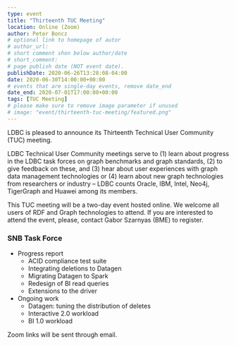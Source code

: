 ```yaml
---
type: event
title: "Thirteenth TUC Meeting"
location: Online (Zoom)
author: Peter Boncz
# optional link to homepage of autor
# author_url: 
# short comment shon below author/date
# short_comment:
# page publish date (NOT event date).
publishDate: 2020-06-26T13:28:08-04:00
date: 2020-06-30T14:00:00+00:00
# events that are single-day events, remove date_end
date_end: 2020-07-01T17:00:00+00:00
tags: [TUC Meeting]
# please make sure to remove image parameter if unused
# image: "event/thirteenth-tuc-meeting/featured.png"
---
```



LDBC is pleased to announce its Thirteenth Technical User Community (TUC) meeting.

LDBC Technical User Community meetings serve to (1) learn about progress in the LDBC task forces on graph benchmarks and graph standards, (2) to give feedback on these, and (3) hear about user experiences with graph data management technologies or (4) learn about new graph technologies from researchers or industry – LDBC counts Oracle, IBM, Intel, Neo4j, TigerGraph and Huawei among its members.

This TUC meeting will be a two-day event hosted online. We welcome all users of RDF and Graph technologies to attend. If you are interested to attend the event, please, contact Gabor Szarnyas (BME) to register.

### SNB Task Force

* Progress report
  * ACID compliance test suite
  * Integrating deletions to Datagen
  * Migrating Datagen to Spark
  * Redesign of BI read queries
  * Extensions to the driver 
* Ongoing work
  * Datagen: tuning the distribution of deletes
  * Interactive 2.0 workload
  * BI 1.0 workload

Zoom links will be sent through email.
